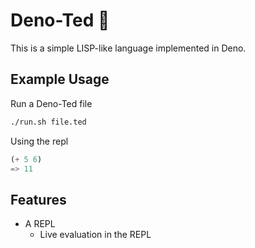 # Deno-Ted 🧸

This is a simple LISP-like language implemented in Deno.


## Example Usage
Run a Deno-Ted file
```bash
./run.sh file.ted

```

Using the repl
```lisp
(+ 5 6)
=> 11
```


## Features
* A REPL
  * Live evaluation in the REPL
